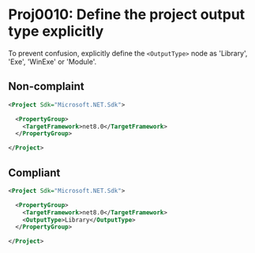 # Proj0010: Define the project output type explicitly
To prevent confusion, explicitly define the `<OutputType>`
node as 'Library', 'Exe', 'WinExe' or 'Module'.

## Non-complaint
``` XML
<Project Sdk="Microsoft.NET.Sdk">

  <PropertyGroup>
    <TargetFramework>net8.0</TargetFramework>
  </PropertyGroup>

</Project>
```

## Compliant
``` XML
<Project Sdk="Microsoft.NET.Sdk">

  <PropertyGroup>
    <TargetFramework>net8.0</TargetFramework>
    <OutputType>Library</OutputType>
  </PropertyGroup>

</Project>
```
